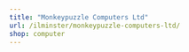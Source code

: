 ```yaml
---
title: "Monkeypuzzle Computers Ltd"
url: /ilminster/monkeypuzzle-computers-ltd/
shop: computer
---
```


